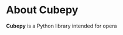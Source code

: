 # About Cubepy

**Cubepy** is a Python library intended for opera



<!--stackedit_data:
eyJoaXN0b3J5IjpbLTEwNzg0ODY1NTMsLTE2ODg2NTE2ODAsLT
Y1ODA1MzAwMCwxMzkyOTMzODg0LDE2MTk1ODk3NSwxNTQ0MDA2
NDEsLTEyNjc3MDU5NjcsLTI0MzgyMDMyOCwxNDIyMTc0NDA2LC
0xMzAzNDA0NTE4LDQ2NjIyNDI2MCw5MDE1MzgwOTYsMjY4MjE0
NjM2XX0=
-->